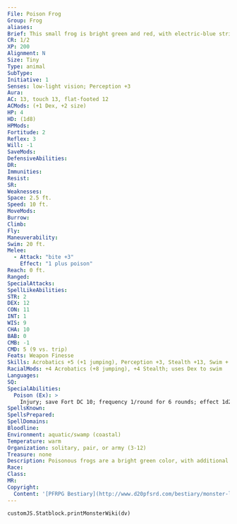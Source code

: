 ```yaml
---
File: Poison Frog
Group: Frog
aliases: 
Brief: This small frog is bright green and red, with electric-blue stripes on its hind legs.
CR: 1/2
XP: 200
Alignment: N
Size: Tiny
Type: animal
SubType: 
Initiative: 1
Senses: low-light vision; Perception +3
Aura: 
AC: 13, touch 13, flat-footed 12
ACMods: (+1 Dex, +2 size)
HP: 4
HD: (1d8)
HPMods: 
Fortitude: 2
Reflex: 3
Will: -1
SaveMods: 
DefensiveAbilities: 
DR: 
Immunities: 
Resist: 
SR: 
Weaknesses: 
Space: 2.5 ft.
Speed: 10 ft.
MoveMods: 
Burrow: 
Climb: 
Fly: 
Maneuverability: 
Swim: 20 ft.
Melee: 
  - Attack: "bite +3"
    Effect: "1 plus poison"
Reach: 0 ft.
Ranged: 
SpecialAttacks: 
SpellLikeAbilities: 
STR: 2
DEX: 12
CON: 11
INT: 1
WIS: 9
CHA: 10
BAB: 0
CMB: -1
CMD: 5 (9 vs. trip)
Feats: Weapon Finesse
Skills: Acrobatics +5 (+1 jumping), Perception +3, Stealth +13, Swim + 9
RacialMods: +4 Acrobatics (+8 jumping), +4 Stealth; uses Dex to swim
Languages: 
SQ: 
SpecialAbilities:
  Poison (Ex): >
    Injury; save Fort DC 10; frequency 1/round for 6 rounds; effect 1d2 Con damage; cure 1 save
SpellsKnown: 
SpellsPrepared: 
SpellDomains: 
Bloodline: 
Environment: aquatic/swamp (coastal)
Temperature: warm
Organization: solitary, pair, or army (3-12)
Treasure: none
Description: Poisonous frogs are a bright green color, with additional bright yellow, red, or blue markings. They are just over a foot long and weigh 10 pounds. The poison of poisonous frogs is often gathered by primitive tribes and used to coat darts and arrows for hunting. You can make a larger poison frog either by applying the giant simple template or by giving a normal giant frog a poison frog's venomous bite.
Race: 
Class: 
MR: 
Copyright:
  Content: '[PFRPG Bestiary](http://www.d20pfsrd.com/bestiary/monster-listings/animals/amphibians/frog/poison-frog)'
---
```

```dataviewjs
customJS.Statblock.printMonsterWiki(dv)
```
